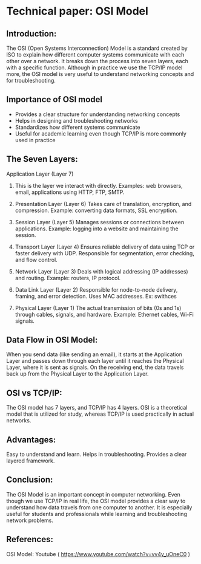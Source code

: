 
# Technical paper: OSI Model

## Introduction: 
The OSI (Open Systems Interconnection) Model is a standard created by ISO to explain how different computer systems communicate with each other over a network. It breaks down the process into seven layers, each with a specific function. Although in practice we use the TCP/IP model more, the OSI model is very useful to understand networking concepts and for troubleshooting.

## Importance of OSI model
* Provides a clear structure for understanding networking concepts  
* Helps in designing and troubleshooting networks  
* Standardizes how different systems communicate  
* Useful for academic learning even though TCP/IP is more commonly used in practice 

## The Seven Layers:
Application Layer (Layer 7)
1. This is the layer we interact with directly.
Examples: web browsers, email, applications using HTTP, FTP, SMTP.

2. Presentation Layer (Layer 6)
Takes care of translation, encryption, and compression.
Example: converting data formats, SSL encryption.

3. Session Layer (Layer 5)
Manages sessions or connections between applications.
Example: logging into a website and maintaining the session.

4. Transport Layer (Layer 4)
Ensures reliable delivery of data using TCP or faster delivery with UDP.
Responsible for segmentation, error checking, and flow control.

5. Network Layer (Layer 3)
Deals with logical addressing (IP addresses) and routing.
Example: routers, IP protocol.

6. Data Link Layer (Layer 2)
Responsible for node-to-node delivery, framing, and error detection.
Uses MAC addresses. Ex: swithces

7. Physical Layer (Layer 1)
The actual transmission of bits (0s and 1s) through cables, signals, and hardware.
Example: Ethernet cables, Wi-Fi signals.

## Data Flow in OSI Model:
When you send data (like sending an email), it starts at the Application Layer and passes down through each layer until it reaches the Physical Layer, where it is sent as signals. On the receiving end, the data travels back up from the Physical Layer to the Application Layer.

## OSI vs TCP/IP:
The OSI model has 7 layers, and TCP/IP has 4 layers.
OSI is a theoretical model that is utilized for study, whereas TCP/IP is used practically in actual networks.

## Advantages:
Easy to understand and learn.
Helps in troubleshooting.
Provides a clear layered framework.

## Conclusion:
The OSI Model is an important concept in computer networking. Even though we use TCP/IP in real life, the OSI model provides a clear way to understand how data travels from one computer to another. It is especially useful for students and professionals while learning and troubleshooting network problems.

## References:
OSI Model: Youtube ( https://www.youtube.com/watch?v=vv4y_uOneC0 )
